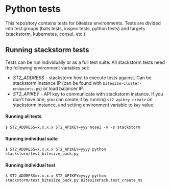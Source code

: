 # Python tests

This repository contains tests for bitesize environments. Tests are divided into test groups (bats tests, inspec tests, python tests) and targets (stackstorm, kubernetes, consul, etc.).

## Running stackstorm tests

Tests can be run individually or as a full test suite. All stackstorm tests need the following environment variables set:

* *ST2_ADDRESS* - stackstorm host to execute tests against. Can be stackstorm instance IP (can be found with `bitesize-cluster-endpoints.py`) or load balancer IP.
* *ST2_APIKEY* - API key to communicate with stackstorm instance. If you don't have one, you can create it by running `st2 apikey create` on stackstorm instance, and setting environment variable to `key` value.

#### Running all tests

```
$ ST2_ADDRESS=x.x.x.x ST2_APIKEY=yyy nose2 -v -s stackstorm
```

#### Running individual suite

```
$ ST2_ADDRESS=x.x.x.x ST2_APIKEY=yyyy python stackstorm/test_bitesize_pack.py
```

#### Running individual test

```
$ ST2_ADDRESS=x.x.x.x ST2_APIKEY=yyyy python stackstorm/test_bitesize_pack.py BitesizePack.test_create_ns
```
